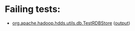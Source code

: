 # Failing tests: 

 * [org.apache.hadoop.hdds.utils.db.TestRDBStore](hadoop-hdds/framework/org.apache.hadoop.hdds.utils.db.TestRDBStore.txt) ([output](hadoop-hdds/framework/org.apache.hadoop.hdds.utils.db.TestRDBStore-output.txt))
